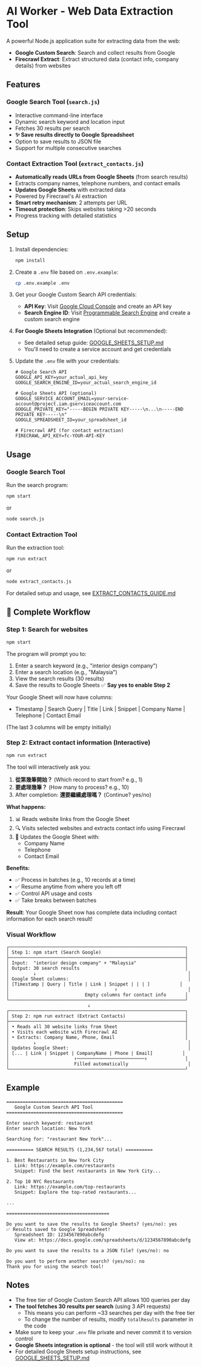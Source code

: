 # AI Worker - Web Data Extraction Tool

A powerful Node.js application suite for extracting data from the web:
- **Google Custom Search**: Search and collect results from Google
- **Firecrawl Extract**: Extract structured data (contact info, company details) from websites

## Features

### Google Search Tool (`search.js`)
- Interactive command-line interface
- Dynamic search keyword and location input
- Fetches 30 results per search
- **✨ Save results directly to Google Spreadsheet**
- Option to save results to JSON file
- Support for multiple consecutive searches

### Contact Extraction Tool (`extract_contacts.js`)
- **Automatically reads URLs from Google Sheets** (from search results)
- Extracts company names, telephone numbers, and contact emails
- **Updates Google Sheets** with extracted data
- Powered by Firecrawl's AI extraction
- **Smart retry mechanism**: 2 attempts per URL
- **Timeout protection**: Skips websites taking >20 seconds
- Progress tracking with detailed statistics

## Setup

1. Install dependencies:
   ```bash
   npm install
   ```

2. Create a `.env` file based on `.env.example`:
   ```bash
   cp .env.example .env
   ```

3. Get your Google Custom Search API credentials:
   - **API Key**: Visit [Google Cloud Console](https://console.cloud.google.com/apis/credentials) and create an API key
   - **Search Engine ID**: Visit [Programmable Search Engine](https://programmablesearchengine.google.com/) and create a custom search engine

4. **For Google Sheets Integration** (Optional but recommended):
   - See detailed setup guide: [GOOGLE_SHEETS_SETUP.md](GOOGLE_SHEETS_SETUP.md)
   - You'll need to create a service account and get credentials

5. Update the `.env` file with your credentials:
   ```env
   # Google Search API
   GOOGLE_API_KEY=your_actual_api_key
   GOOGLE_SEARCH_ENGINE_ID=your_actual_search_engine_id
   
   # Google Sheets API (optional)
   GOOGLE_SERVICE_ACCOUNT_EMAIL=your-service-account@project.iam.gserviceaccount.com
   GOOGLE_PRIVATE_KEY="-----BEGIN PRIVATE KEY-----\n...\n-----END PRIVATE KEY-----\n"
   GOOGLE_SPREADSHEET_ID=your_spreadsheet_id
   
   # Firecrawl API (for contact extraction)
   FIRECRAWL_API_KEY=fc-YOUR-API-KEY
   ```

## Usage

### Google Search Tool

Run the search program:
```bash
npm start
```

or

```bash
node search.js
```

### Contact Extraction Tool

Run the extraction tool:
```bash
npm run extract
```

or

```bash
node extract_contacts.js
```

For detailed setup and usage, see [EXTRACT_CONTACTS_GUIDE.md](EXTRACT_CONTACTS_GUIDE.md)

## 🔄 Complete Workflow

### Step 1: Search for websites
```bash
npm start
```
The program will prompt you to:
1. Enter a search keyword (e.g., "interior design company")
2. Enter a search location (e.g., "Malaysia")
3. View the search results (30 results)
4. Save the results to Google Sheets ✅ **Say yes to enable Step 2**

Your Google Sheet will now have columns:
- Timestamp | Search Query | Title | Link | Snippet | Company Name | Telephone | Contact Email

(The last 3 columns will be empty initially)

### Step 2: Extract contact information (Interactive)
```bash
npm run extract
```

The tool will interactively ask you:
1. **從第幾筆開始？** (Which record to start from? e.g., 1)
2. **要處理幾筆？** (How many to process? e.g., 10)
3. After completion: **還要繼續處理嗎？** (Continue? yes/no)

**What happens:**
1. 📊 Reads website links from the Google Sheet
2. 🔍 Visits selected websites and extracts contact info using Firecrawl
3. 💾 Updates the Google Sheet with:
   - Company Name
   - Telephone
   - Contact Email

**Benefits:**
- ✅ Process in batches (e.g., 10 records at a time)
- ✅ Resume anytime from where you left off
- ✅ Control API usage and costs
- ✅ Take breaks between batches

**Result**: Your Google Sheet now has complete data including contact information for each search result!

### Visual Workflow

```
┌─────────────────────────────────────────────────────────────────┐
│ Step 1: npm start (Search Google)                               │
├─────────────────────────────────────────────────────────────────┤
│ Input:  "interior design company" + "Malaysia"                  │
│ Output: 30 search results                                       │
│         ↓                                                        │
│ Google Sheet columns:                                            │
│ [Timestamp | Query | Title | Link | Snippet | | | ]           │
│                                       ↑                          │
│                            Empty columns for contact info       │
└─────────────────────────────────────────────────────────────────┘
                              ↓
┌─────────────────────────────────────────────────────────────────┐
│ Step 2: npm run extract (Extract Contacts)                      │
├─────────────────────────────────────────────────────────────────┤
│ • Reads all 30 website links from Sheet                         │
│ • Visits each website with Firecrawl AI                         │
│ • Extracts: Company Name, Phone, Email                          │
│         ↓                                                        │
│ Updates Google Sheet:                                            │
│ [... | Link | Snippet | CompanyName | Phone | Email]           │
│                        ↑─────────────────────────↑              │
│                        Filled automatically                      │
└─────────────────────────────────────────────────────────────────┘
```

## Example

```
===========================================
   Google Custom Search API Tool
===========================================

Enter search keyword: restaurant
Enter search location: New York

Searching for: "restaurant New York"...

========== SEARCH RESULTS (1,234,567 total) ==========

1. Best Restaurants in New York City
   Link: https://example.com/restaurants
   Snippet: Find the best restaurants in New York City...

2. Top 10 NYC Restaurants
   Link: https://example.com/top-restaurants
   Snippet: Explore the top-rated restaurants...

...

======================================

Do you want to save the results to Google Sheets? (yes/no): yes
✅ Results saved to Google Spreadsheet!
   Spreadsheet ID: 1234567890abcdefg
   View at: https://docs.google.com/spreadsheets/d/1234567890abcdefg

Do you want to save the results to a JSON file? (yes/no): no

Do you want to perform another search? (yes/no): no
Thank you for using the search tool!
```

## Notes

- The free tier of Google Custom Search API allows 100 queries per day
- **The tool fetches 30 results per search** (using 3 API requests)
  - This means you can perform ~33 searches per day with the free tier
  - To change the number of results, modify `totalResults` parameter in the code
- Make sure to keep your `.env` file private and never commit it to version control
- **Google Sheets integration is optional** - the tool will still work without it
- For detailed Google Sheets setup instructions, see [GOOGLE_SHEETS_SETUP.md](GOOGLE_SHEETS_SETUP.md)

